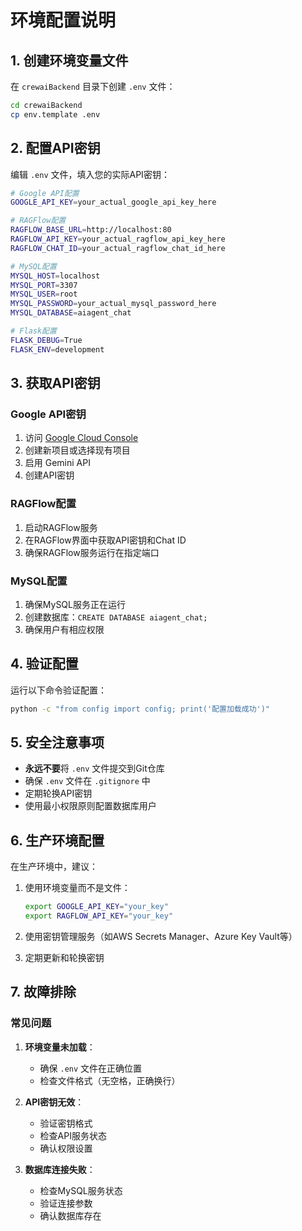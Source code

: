 # 环境配置说明

## 1. 创建环境变量文件

在 `crewaiBackend` 目录下创建 `.env` 文件：

```bash
cd crewaiBackend
cp env.template .env
```

## 2. 配置API密钥

编辑 `.env` 文件，填入您的实际API密钥：

```bash
# Google API配置
GOOGLE_API_KEY=your_actual_google_api_key_here

# RAGFlow配置
RAGFLOW_BASE_URL=http://localhost:80
RAGFLOW_API_KEY=your_actual_ragflow_api_key_here
RAGFLOW_CHAT_ID=your_actual_ragflow_chat_id_here

# MySQL配置
MYSQL_HOST=localhost
MYSQL_PORT=3307
MYSQL_USER=root
MYSQL_PASSWORD=your_actual_mysql_password_here
MYSQL_DATABASE=aiagent_chat

# Flask配置
FLASK_DEBUG=True
FLASK_ENV=development
```

## 3. 获取API密钥

### Google API密钥
1. 访问 [Google Cloud Console](https://console.cloud.google.com/)
2. 创建新项目或选择现有项目
3. 启用 Gemini API
4. 创建API密钥

### RAGFlow配置
1. 启动RAGFlow服务
2. 在RAGFlow界面中获取API密钥和Chat ID
3. 确保RAGFlow服务运行在指定端口

### MySQL配置
1. 确保MySQL服务正在运行
2. 创建数据库：`CREATE DATABASE aiagent_chat;`
3. 确保用户有相应权限

## 4. 验证配置

运行以下命令验证配置：

```bash
python -c "from config import config; print('配置加载成功')"
```

## 5. 安全注意事项

- **永远不要**将 `.env` 文件提交到Git仓库
- 确保 `.env` 文件在 `.gitignore` 中
- 定期轮换API密钥
- 使用最小权限原则配置数据库用户

## 6. 生产环境配置

在生产环境中，建议：

1. 使用环境变量而不是文件：
   ```bash
   export GOOGLE_API_KEY="your_key"
   export RAGFLOW_API_KEY="your_key"
   ```

2. 使用密钥管理服务（如AWS Secrets Manager、Azure Key Vault等）

3. 定期更新和轮换密钥

## 7. 故障排除

### 常见问题

1. **环境变量未加载**：
   - 确保 `.env` 文件在正确位置
   - 检查文件格式（无空格，正确换行）

2. **API密钥无效**：
   - 验证密钥格式
   - 检查API服务状态
   - 确认权限设置

3. **数据库连接失败**：
   - 检查MySQL服务状态
   - 验证连接参数
   - 确认数据库存在
